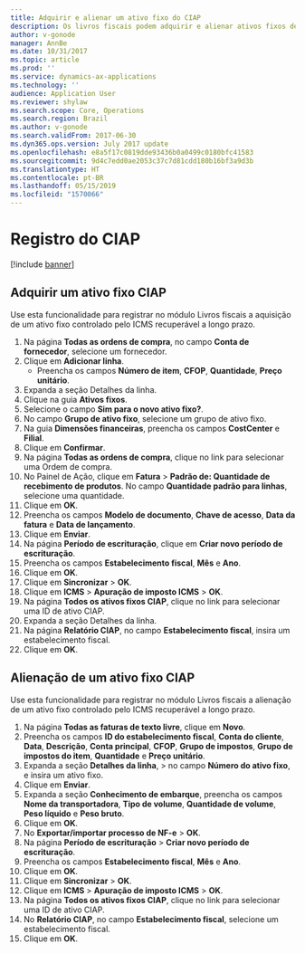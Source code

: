 ```yaml
---
title: Adquirir e alienar um ativo fixo do CIAP
description: Os livros fiscais podem adquirir e alienar ativos fixos de ICMS recuperável a longo prazo.
author: v-gonode
manager: AnnBe
ms.date: 10/31/2017
ms.topic: article
ms.prod: ''
ms.service: dynamics-ax-applications
ms.technology: ''
audience: Application User
ms.reviewer: shylaw
ms.search.scope: Core, Operations
ms.search.region: Brazil
ms.author: v-gonode
ms.search.validFrom: 2017-06-30
ms.dyn365.ops.version: July 2017 update
ms.openlocfilehash: e8a5f17c0819dde93436b0a0499c0180bfc41583
ms.sourcegitcommit: 9d4c7edd0ae2053c37c7d81cdd180b16bf3a9d3b
ms.translationtype: HT
ms.contentlocale: pt-BR
ms.lasthandoff: 05/15/2019
ms.locfileid: "1570066"
---
```

# <a name="ciap-fixed-asset"></a>Registro do CIAP

[!include [banner](../includes/banner.md)]

## <a name="acquire-a-ciap-fixed-asset"></a>Adquirir um ativo fixo CIAP
Use esta funcionalidade para registrar no módulo Livros fiscais a aquisição de um ativo fixo controlado pelo ICMS recuperável a longo prazo.

1. Na página **Todas as ordens de compra**, no campo **Conta de fornecedor**, selecione um fornecedor.
2. Clique em **Adicionar linha**.
   -  Preencha os campos **Número de item**, **CFOP**, **Quantidade**, **Preço unitário**.
3. Expanda a seção Detalhes da linha.
4. Clique na guia **Ativos fixos**.
5. Selecione o campo **Sim para o novo ativo fixo?**.
6. No campo **Grupo de ativo fixo**, selecione um grupo de ativo fixo.
7. Na guia **Dimensões financeiras**, preencha os campos **CostCenter** e **Filial**.
8. Clique em **Confirmar**.
9. Na página **Todas as ordens de compra**, clique no link para selecionar uma Ordem de compra.
10. No Painel de Ação, clique em **Fatura** > **Padrão de: Quantidade de recebimento de produtos**. No campo **Quantidade padrão para linhas**, selecione uma quantidade.
11. Clique em **OK**.
12. Preencha os campos **Modelo de documento**, **Chave de acesso**, **Data da fatura** e **Data de lançamento**.
13. Clique em **Enviar**.
14. Na página **Período de escrituração**, clique em **Criar novo período de escrituração**.
15. Preencha os campos **Estabelecimento fiscal**, **Mês** e **Ano**.
16. Clique em **OK**.
17. Clique em **Sincronizar** > **OK**.
18. Clique em **ICMS** > **Apuração de imposto ICMS** > **OK**.
19. Na página **Todos os ativos fixos CIAP**, clique no link para selecionar uma ID de ativo CIAP.
20. Expanda a seção Detalhes da linha.
21. Na página **Relatório CIAP**, no campo **Estabelecimento fiscal**, insira um estabelecimento fiscal.
22. Clique em **OK**.

## <a name="dispose-of-a-ciap-fixed-asset"></a>Alienação de um ativo fixo CIAP
Use esta funcionalidade para registrar no módulo Livros fiscais a alienação de um ativo fixo controlado pelo ICMS recuperável a longo prazo.

1.  Na página **Todas as faturas de texto livre**, clique em **Novo**.
2.  Preencha os campos **ID do estabelecimento fiscal**, **Conta do cliente**, **Data**, **Descrição**, **Conta principal**, **CFOP**, **Grupo de impostos**, **Grupo de impostos do item**, **Quantidade** e **Preço unitário**.
3.  Expanda a seção **Detalhes da linha**, > no campo **Número do ativo fixo**, e insira um ativo fixo.
4.  Clique em **Enviar**.
5.  Expanda a seção **Conhecimento de embarque**, preencha os campos **Nome da transportadora**, **Tipo de volume**, **Quantidade de volume**, **Peso líquido** e **Peso bruto**.
6.  Clique em **OK**.
7.  No **Exportar/importar processo de NF-e** > **OK**.
8.  Na página **Período de escrituração** > **Criar novo período de escrituração**.
9.  Preencha os campos **Estabelecimento fiscal**, **Mês** e **Ano**.
10. Clique em **OK**.
11. Clique em **Sincronizar** > **OK**.
12. Clique em **ICMS** > **Apuração de imposto ICMS** > **OK**.
13. Na página **Todos os ativos fixos CIAP**, clique no link para selecionar uma ID de ativo CIAP.
14. No **Relatório CIAP**, no campo **Estabelecimento fiscal**, selecione um estabelecimento fiscal.
15. Clique em **OK**.

